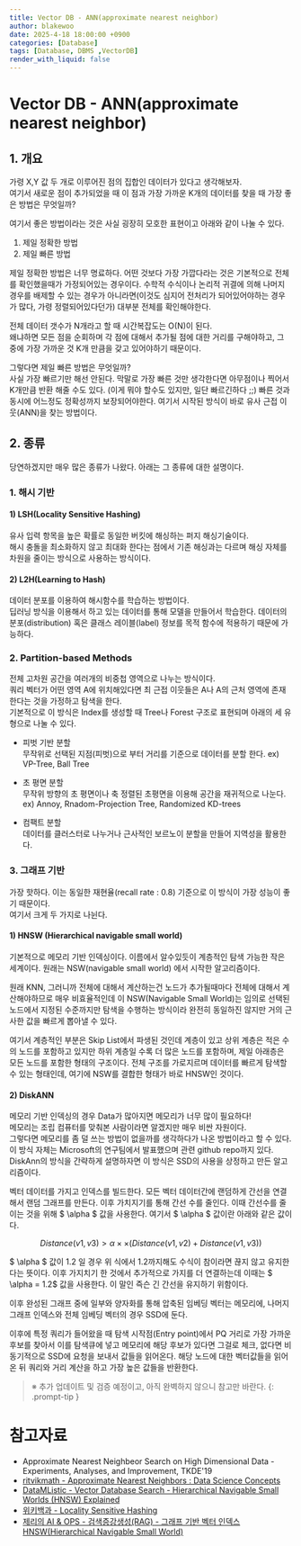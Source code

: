 ```yaml
---
title: Vector DB - ANN(approximate nearest neighbor)
author: blakewoo
date: 2025-4-18 18:00:00 +0900
categories: [Database]
tags: [Database, DBMS ,VectorDB]
render_with_liquid: false
---
```


# Vector DB - ANN(approximate nearest neighbor)
## 1. 개요
가령 X,Y 값 두 개로 이루어진 점의 집합인 데이터가 있다고 생각해보자.   
여기서 새로운 점이 추가되었을 때 이 점과 가장 가까운 K개의 데이터를 찾을 때 가장 좋은 방법은 무엇일까?   

여기서 좋은 방법이라는 것은 사실 굉장히 모호한 표현이고 아래와 같이 나눌 수 있다.

1) 제일 정확한 방법
2) 제일 빠른 방법

제일 정확한 방법은 너무 명료하다. 어떤 것보다 가장 가깝다라는 것은 기본적으로 전체를 확인했을때가 가정되어있는 경우이다.
수학적 수식이나 논리적 귀결에 의해 나머지 경우를 배제할 수 있는 경우가 아니라면(이것도 심지어 전처리가 되어있어야하는 경우가 많다,
가령 정렬되어있다던가) 대부분 전체를 확인해야한다.

전체 데이터 갯수가 N개라고 할 때 시간복잡도는 O(N)이 된다.   
왜냐하면 모든 점을 순회하며 각 점에 대해서 추가될 점에 대한 거리를 구해야하고, 그 중에 가장 가까운 것 K개 만큼을 갖고 있어야하기 때문이다.

그렇다면 제일 빠른 방법은 무엇일까?    
사실 가장 빠르기만 해선 안된다. 막말로 가장 빠른 것만 생각한다면 아무점이나 찍어서 K개만큼 반환 해줄 수도 있다.
(이게 뭐야 할수도 있지만, 일단 빠르긴하다 ;;)
빠른 것과 동시에 어느정도 정확성까지 보장되어야한다. 여기서 시작된 방식이 바로 유사 근접 이웃(ANN)을 찾는 방법이다.

## 2. 종류
당연하겠지만 매우 많은 종류가 나왔다. 아래는 그 종류에 대한 설명이다.

### 1. 해시 기반
#### 1) LSH(Locality Sensitive Hashing)
유사 입력 항목을 높은 확률로 동일한 버킷에 해싱하는 퍼지 해싱기술이다.   
해시 충돌을 최소화하지 않고 최대화 한다는 점에서 기존 해싱과는 다르며 해싱 자체를 차원을 줄이는 방식으로 사용하는 방식이다.

#### 2) L2H(Learning to Hash)
데이터 분포를 이용하여 해시함수를 학습하는 방법이다.    
딥러닝 방식을 이용해서 하고 있는 데이터를 통해 모델을 만들어서 학습한다.
데이터의 분포(distribution) 혹은 클래스 레이블(label) 정보를 목적 함수에 적용하기 때문에 가능하다.

### 2. Partition-based Methods
전체 고차원 공간을 여러개의 비중첩 영역으로 나누는 방식이다.     
쿼리 벡터가 어떤 영역 A에 위치해있다면 최 근접 이웃들은 A나 A의 근처 영역에 존재한다는 것을 가정하고 탐색을 한다.   
기본적으로 이 방식은 Index를 생성할 때 Tree나 Forest 구조로 표현되며 아래의 세 유형으로 나눌 수 있다.

- 피벗 기반 분할   
  무작위로 선택된 지점(피벗)으로 부터 거리를 기준으로 데이터를 분할 한다.
  ex) VP-Tree, Ball Tree

- 초 평면 분할   
  무작위 방향의 초 평면이나 축 정렬된 초평면을 이용해 공간을 재귀적으로 나눈다.
  ex) Annoy, Rnadom-Projection Tree, Randomized KD-trees

- 컴팩트 분할   
  데이터를 클러스터로 나누거나 근사적인 보르노이 분할을 만들어 지역성을 활용한다.


### 3. 그래프 기반
가장 핫하다. 이는 동일한 재현율(recall rate : 0.8) 기준으로 이 방식이 가장 성능이 좋기 때문이다.   
여기서 크게 두 가지로 나뉜다.   

#### 1) HNSW (Hierarchical navigable small world)
기본적으로 메모리 기반 인덱싱이다.
이름에서 알수있듯이 계층적인 탐색 가능한 작은 세계이다.
원래는 NSW(navigable small world) 에서 시작한 알고리즘이다.

원래 KNN, 그러니까 전체에 대해서 계산하는건 노드가 추가될때마다 전체에 대해서 계산해야하므로 매우 비효율적인데
이 NSW(Navigable Small World)는 임의로 선택된 노드에서 지정된 수준까지만 탐색을 수행하는 방식이라
완전히 동일하진 않지만 거의 근사한 값을 빠르게 뽑아낼 수 있다.

여기서 계층적인 부분은 Skip List에서 파생된 것인데 계층이 있고 상위 계층은 적은 수의 노드를 포함하고 있지만
하위 계층일 수록 더 많은 노드를 포함하며, 제일 아래층은 모든 노드를 포함한 형태의 구조이다.
전체 구조를 가로지르며 데이터를 빠르게 탐색할 수 있는 형태인데, 여기에 NSW를 결합한 형태가 바로 HNSW인 것이다.


#### 2) DiskANN
메모리 기반 인덱싱의 경우 Data가 많아지면 메모리가 너무 많이 필요하다!   
메모리는 조립 컴퓨터를 맞춰본 사람이라면 알겠지만 매우 비싼 자원이다.   
그렇다면 메모리를 좀 덜 쓰는 방법이 없을까를 생각하다가 나온 방법이라고 할 수 있다.   
이 방식 자체는 Microsoft의 연구팀에서 발표했으며 관련 github repo까지 있다.   
DiskAnn의 방식을 간략하게 설명하자면 이 방식은 SSD의 사용을 상정하고 만든 알고리즘이다. 

벡터 데이터를 가지고 인덱스를 빌드한다. 모든 벡터 데이터간에 랜덤하게 간선을 연결해서 랜덤 그래프를 만든다.
이후 가치지기를 통해 간선 수를 줄인다. 이때 간선수를 줄이는 것을 위해 $ \alpha $ 값을 사용한다.
여기서 $ \alpha $ 값이란 아래와 같은 값이다.

$$ Distance(v1,v3) > \alpha \times \times (Distance(v1,v2) + Distance(v1,v3)) $$

$ \alpha $ 값이 1.2 일 경우 위 식에서 1.2까지해도 수식이 참이라면 끊지 않고 유지한다는 뜻이다.
이후 가지치기 한 것에서 추가적으로 가지를 더 연결하는데 이때는 $ \alpha = 1.2$ 값을 사용한다.
이 말인 즉슨 긴 간선을 유지하기 위함이다.

이후 완성된 그래프 중에 일부와 양자화를 통해 압축된 임베딩 벡터는 메모리에, 나머지 그래프 인덱스와 전체 임베딩 벡터의 경우
SSD에 둔다. 

이후에 특정 쿼리가 들어왔을 때 탐색 시작점(Entry point)에서 PQ 거리로 가장 가까운 후보를 찾아서 이를 탐색큐에 넣고
메모리에 해당 후보가 있다면 그걸로 체크, 없다면 비동기적으로 SSD에 요청을 보내서 값들을 읽어온다.
해당 노드에 대한 벡터값들을 읽어온 뒤 쿼리와 거리 계산을 하고 가장 높은 값들을 반환한다.

> ※ 추가 업데이트 및 검증 예정이고, 아직 완벽하지 않으니 참고만 바란다.
{: .prompt-tip }


# 참고자료
- Approximate Nearest Neighbeor Search on High Dimensional Data - Experiments, Analyses, and Improvement, TKDE'19
- [ritvikmath - Approximate Nearest Neighbors : Data Science Concepts](https://youtu.be/DRbjpuqOsjk)
- [DataMListic - Vector Database Search - Hierarchical Navigable Small Worlds (HNSW) Explained](https://youtu.be/77QH0Y2PYKg)
- [위키백과 - Locality Sensitive Hashing](https://en.wikipedia.org/wiki/Locality-sensitive_hashing)
- [제리의 AI & OPS - 검색증강생성(RAG) - 그래프 기반 벡터 인덱스 HNSW(Hierarchical Navigable Small World)](https://jerry-ai.com/30)
